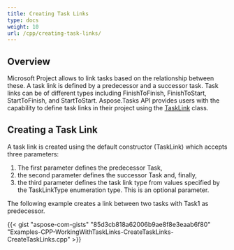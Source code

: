 ```yaml
---
title: Creating Task Links
type: docs
weight: 10
url: /cpp/creating-task-links/
---
```


## **Overview**
Microsoft Project allows to link tasks based on the relationship between these. A task link is defined by a predecessor and a successor task. Task links can be of different types including FinishToFinish, FinishToStart, StartToFinish, and StartToStart. Aspose.Tasks API provides users with the capability to define task links in their project using the [TaskLink](https://apireference.aspose.com/cpp/tasks/class/aspose.tasks.task_link/) class.
## **Creating a Task Link**
A task link is created using the default constructor (TaskLink) which accepts three parameters:

1. The first parameter defines the predecessor Task,
1. the second parameter defines the successor Task and, finally,
1. the third parameter defines the task link type from values specified by the TaskLinkType enumeration type. This is an optional parameter.

The following example creates a link between two tasks with Task1 as predecessor.

{{< gist "aspose-com-gists" "85d3cb818a62006b9ae8f8e3eaab6f80" "Examples-CPP-WorkingWithTaskLinks-CreateTaskLinks-CreateTaskLinks.cpp" >}}
